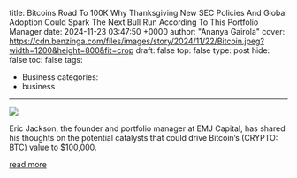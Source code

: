 title: Bitcoins Road To 100K Why Thanksgiving New SEC Policies And Global Adoption Could Spark The Next Bull Run According To This Portfolio Manager
date: 2024-11-23 03:47:50 +0000
author: "Ananya Gairola"
cover: https://cdn.benzinga.com/files/images/story/2024/11/22/Bitcoin.jpeg?width=1200&height=800&fit=crop
draft: false
top: false
type: post
hide: false
toc: false
tags:
  - Business
categories:
  - business
---

![](https://cdn.benzinga.com/files/images/story/2024/11/22/Bitcoin.jpeg?width=1200&height=800&fit=crop)

Eric Jackson, the founder and portfolio manager at EMJ Capital, has shared his thoughts on the potential catalysts that could drive Bitcoin’s (CRYPTO: BTC) value to $100,000.

[read more](https://www.benzinga.com/analyst-ratings/analyst-color/24/11/42150932/bitcoins-road-to-100k-why-thanksgiving-new-sec-policies-and-global-adoption-could-spark-the-next-bull-run-according-to-this-portfolio-manager)
